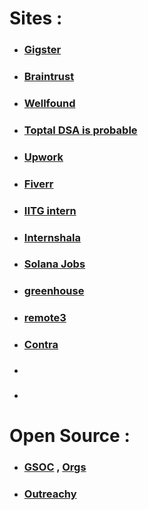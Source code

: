 # Sites :

- ### [Gigster](https://gigster.com/) 
- ### [Braintrust](https://www.usebraintrust.com/) 
- ### [Wellfound](https://wellfound.com/jobs)
- ### [Toptal DSA is probable](https://www.toptal.com/)
- ### [Upwork](https://www.upwork.com/)
- ### [Fiverr](https://www.fiverr.com/)
- ### [IITG intern](https://srip.iitgn.ac.in/portal/) 
- ### [Internshala](https://internshala.com/) 
- ### [Solana Jobs](https://jobs.solana.com/) 
- ### [greenhouse](https://www.greenhouse.com/) 
- ### [remote3](https://remote3.co/) 
- ### [Contra](https://contra.com/home) 
- ### []()
- ### []()
# Open Source :

- ### [GSOC](https://summerofcode.withgoogle.com/) , [Orgs](https://www.gsocorganizations.dev/) 
- ### [Outreachy](https://www.outreachy.org/) 

